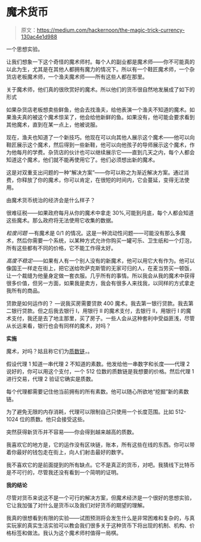 # 魔术货币

> 原文：<https://medium.com/hackernoon/the-magic-trick-currency-130ac4e1d988>

一个思想实验。

让我们想象一下这个奇怪的魔术师村。每个人的副业都是魔术师——你不可能真的以此为生，尤其是在其他人都拥有魔力的情况下。所以有一个鞋匠魔术师，一个杂货店老板魔术师，一个渔夫魔术师——所有这些人都在那里。

关于魔术师，他们真的很欣赏好的魔术。所以他们的货币很自然地发展成了如下的形式

如果杂货店老板想卖些鲜鱼，他会去找渔夫，给他表演一个渔夫不知道的魔术。如果渔夫真的被这个魔术惊呆了，他会给他新鲜的鱼。如果没有，他可能会要求看到其他魔术，直到在某一点上，他被说服。

现在，渔夫也知道了一个新技巧。他现在可以向其他人展示这个魔术——他可以向鞋匠展示这个魔术，然后得到一些新鞋，他可以向他孩子的导师展示这个魔术，作为他每月的学费。杂货店的伙计也可以继续展示它——直到几天之内，每个人都会知道这个魔术，他们就不能再使用它了。他们必须想出新的魔术。

这是对双重支出问题的一种“解决方案”——你可以称之为渐近解决方案。通过消费，你释放了你的魔术，你可以肯定，在很短的时间内，它会蔓延，变得无法使用。

由魔术货币统治的经济会是什么样子？

很难征税——如果政府每月从你的魔术中拿走 30%,可能到月底，每个人都会知道这些魔术。那么政府将无法使用它收集的数据。

*粒度问题* —有魔术是 0/1 的情况。这是一种流动性问题——可能没有那么多魔术，然后你需要一个系统，以某种方式允许你购买一罐可乐、卫生纸和一个灯泡，所有这些都有不同的价格，它不能工作得太好。

*高度不稳定*——如果有人有一个别人没有的新魔术，他可以用它大有作为。他可以像国王一样走在街上，把它送给吹萨克斯管的无家可归的人，在麦当劳买一顿饭，让一个裁缝为他量身定做一套衣服。几乎所有的事情。所以我会从我的魔术中获得很多价值，但另一方面，如果我是卖方，我会有很多人来找我，以同样的方式拿走我所有的商品。

贷款是如何运作的？ —说我买房需要贷款 400 魔术。我去第一银行贷款。我去第二银行贷款。但之后我去银行 I，用银行 II 的魔术支付，去银行 II，用银行 I 的魔术支付，我还是去了地主那里，买了房子。一些人会从这种套利中受益匪浅，尽管从长远来看，银行也会有同样的魔术，对吗？

**实施**

魔术，对吗？姑且称它们为[质数链](https://en.wikipedia.org/wiki/Primecoin)，。

假设代理 1 知道一串代理 2 不知道的素数。他发给他一串数字和长度——代理 2 说好的，你可以用这个支付，一个 512 位数的质数链是我想要的价格。然后代理 1 进行交易，代理 2 验证它确实是质数。

每个代理都需要记住他当前拥有的所有素数。他可以随心所欲地“挖掘”新的素数链。

为了避免无限的内存消耗，代理可以限制自己只使用一个长度范围。比如 512-1024 位的质数。他只会接受这些。

突然获得新货币并不容易——你会得到越来越高的质数。

我喜欢它的地方是，它的运作没有区块链，账本，所有这些在线的东西。你可以带着你最好的钱包走在街上，向人们射击最好的数字。

我不喜欢它的是前面提到的所有缺点。它不是真正的货币，对吧。我猜线下比特币是不可行的，尽管我还没有看到一个简明的证明。

**我的结论**

尽管对货币来说这不是一个可行的解决方案，但魔术经济是一个很好的思想实验，它让我加强了对什么是货币以及我们对好货币的期望的理解。

我真的很想看到有限的实验——试图预测将会发生什么是非常困难和复杂的，与真实玩家的真实生活实验可以教会我们很多关于这种货币下将出现的机制、机构、价格标签和做法。我认为这个魔术师村值得一局棋。